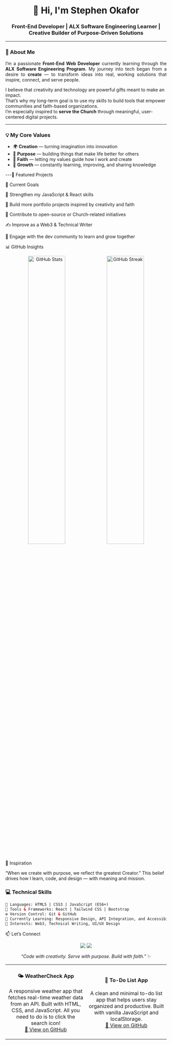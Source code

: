 <h1 align="center">👋 Hi, I'm Stephen Okafor</h1>
<h3 align="center">Front-End Developer | ALX Software Engineering Learner | Creative Builder of Purpose-Driven Solutions</h3>

---

### 🧭 About Me

<p align="justify">
I’m a passionate <strong>Front-End Web Developer</strong> currently learning through the <strong>ALX Software Engineering Program</strong>.  
My journey into tech began from a desire to <strong>create</strong> — to transform ideas into real, working solutions that inspire, connect, and serve people.  

I believe that creativity and technology are powerful gifts meant to make an impact.  
That’s why my long-term goal is to use my skills to build tools that empower communities and faith-based organizations.  
I’m especially inspired to <strong>serve the Church</strong> through meaningful, user-centered digital projects.
</p>

---

### 💡 My Core Values

- 🌍 **Creation** — turning imagination into innovation  
- 💫 **Purpose** — building things that make life better for others  
- 🙏 **Faith** — letting my values guide how I work and create  
- 🚀 **Growth** — constantly learning, improving, and sharing knowledge  

---💼 Featured Projects
<table> <tr> <td width="50%"> <h4 align="center">🌤️ WeatherCheck App</h4> <p align="center"> A responsive weather app that fetches real-time weather data from an API. Built with HTML, CSS, and JavaScript. All you need to do is to click the search icon! <br/> <a href="https://weathercheckbysteve.netlify.app" target="_blank">🔗 View on GitHub</a> </p> </td> <td width="50%"> <h4 align="center">📝 To-Do List App</h4> <p align="center"> A clean and minimal to-do list app that helps users stay organized and productive. Built with vanilla JavaScript and localStorage. <br/> <a href="https://todo-list-bysteve.netlify.app" target="_blank">🔗 View on GitHub</a> </p> </td> </tr> 



🌱 Current Goals

🔭 Strengthen my JavaScript & React skills

💼 Build more portfolio projects inspired by creativity and faith

🤝 Contribute to open-source or Church-related initiatives

✍️ Improve as a Web3 & Technical Writer

💬 Engage with the dev community to learn and grow together

📊 GitHub Insights
<p align="center"> <img src="https://github-readme-stats.vercel.app/api?username=Its-Stephens&show_icons=true&theme=tokyonight" alt="GitHub Stats" width="48%"/> <img src="https://github-readme-streak-stats.herokuapp.com/?user=Its-Stephens&theme=tokyonight" alt="GitHub Streak" width="48%"/> </p>
🙏 Inspiration

“When we create with purpose, we reflect the greatest Creator.”
This belief drives how I learn, code, and design — with meaning and mission.

### 💻 Technical Skills

```html
🧠 Languages: HTML5 | CSS3 | JavaScript (ES6+)
🎨 Tools & Frameworks: React | Tailwind CSS | Bootstrap
⚙️ Version Control: Git & GitHub
🧩 Currently Learning: Responsive Design, API Integration, and Accessibility
📘 Interests: Web3, Technical Writing, UI/UX Design

````
📫 Let’s Connect
<p align="center"> <a href="mailto:okafors261@gmail.com"><img src="https://img.shields.io/badge/Email-%23EA4335.svg?&style=for-the-badge&logo=gmail&logoColor=white"/></a> <a href="https://twitter.com/DeWebSmith"><img src="https://img.shields.io/badge/Twitter-%231DA1F2.svg?&style=for-the-badge&logo=twitter&logoColor=white"/></a> </p>
<p align="center"> <em>“Code with creativity. Serve with purpose. Build with faith.”</em> ✨ </p>

